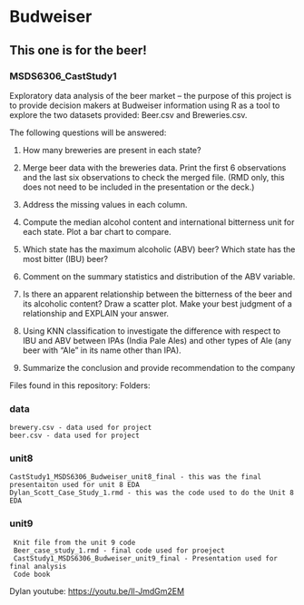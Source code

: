 # Budweiser
## This one is for the beer!
### MSDS6306_CastStudy1

Exploratory data analysis of the beer market – the purpose of this project is to provide decision makers at Budweiser information using R as a tool to explore the two datasets provided: Beer.csv and Breweries.csv.

The following questions will be answered:
1.   How many breweries are present in each state?

2.   Merge beer data with the breweries data. Print the first 6 observations and the last six observations to check the merged file.  (RMD only, this does not need to be included in the presentation or the deck.)

3.   Address the missing values in each column.

4.   Compute the median alcohol content and international bitterness unit for each state. Plot a bar chart to compare.

5.   Which state has the maximum alcoholic (ABV) beer? Which state has the most bitter (IBU) beer?

6.   Comment on the summary statistics and distribution of the ABV variable.

7.   Is there an apparent relationship between the bitterness of the beer and its alcoholic content? Draw a scatter plot.  Make your best judgment of a relationship and EXPLAIN your answer.

8.  Using KNN classification to investigate the difference with respect to IBU and ABV between IPAs (India Pale Ales) and other types of Ale (any beer with “Ale” in its name other than IPA).

9.  Summarize the conclusion and provide recommendation to the company

Files found in this repository: 
  Folders:
  
  ### data
    brewery.csv - data used for project
    beer.csv - data used for project
 ### unit8
    CastStudy1_MSDS6306_Budweiser_unit8_final - this was the final presentaiton used for unit 8 EDA
    Dylan_Scott_Case_Study_1.rmd - this was the code used to do the Unit 8 EDA
### unit9
     Knit file from the unit 9 code
     Beer_case_study_1.rmd - final code used for proeject
     CastStudy1_MSDS6306_Budweiser_unit9_final - Presentation used for final analysis
     Code book
    
Dylan youtube: https://youtu.be/Il-JmdGm2EM

